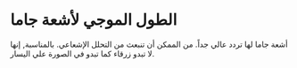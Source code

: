# الطول الموجي لأشعة جاما

أشعة جاما لها تردد عالي جداً. من الممكن أن تنبعث من التحلل الإشعاعي. بالمناسبة,
إنها لا تبدو زرقاء كما تبدو في الصورة علي اليسار.

